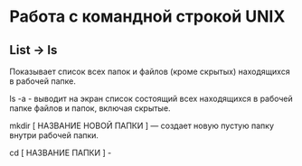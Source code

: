 # Работа с командной строкой UNIX

## List -> ls 
Показывает список всех папок и файлов (кроме скрытых) находящихся в рабочей папке.


ls -a - выводит на экран список состоящий всех находящихся в рабочей папке файлов и папок, включая скрытые.


mkdir [ НАЗВАНИЕ НОВОЙ ПАПКИ ] — создает новую пустую папку внутри рабочей папки.


cd [ НАЗВАНИЕ ПАПКИ ] - 


